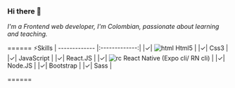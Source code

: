 ### Hi there 👋

*_I'm a Frontend web developer, I'm Colombian, passionate about learning and teaching._*

======
⚡️Skills
| ------------- |:-------------:|
|✓|  ![html](https://user-images.githubusercontent.com/48368548/150661662-a5cbe452-32f1-4df5-a5f4-36c5c3960e80.png) Html5 |
|✓|  Css3 |
|✓|  JavaScript |
|✓|  React.JS |
|✓|  ![rc](https://user-images.githubusercontent.com/48368548/150661715-5f899b44-4258-4dff-b744-61c47858fc78.png) React Native (Expo cli/ RN cli) |
|✓|  Node.JS |
|✓|  Bootstrap |
|✓|  Sass |


======




